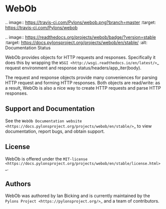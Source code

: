 WebOb
=====

.. image:: https://travis-ci.com/Pylons/webob.png?branch=master
        :target: https://travis-ci.com/Pylons/webob

.. image:: https://readthedocs.org/projects/webob/badge/?version=stable
        :target: https://docs.pylonsproject.org/projects/webob/en/stable/
        :alt: Documentation Status

WebOb provides objects for HTTP requests and responses.  Specifically
it does this by wrapping the `WSGI <http://wsgi.readthedocs.io/en/latest/>`_ request
environment and response status/headers/app_iter(body).

The request and response objects provide many conveniences for parsing
HTTP request and forming HTTP responses.  Both objects are read/write:
as a result, WebOb is also a nice way to create HTTP requests and
parse HTTP responses.

Support and Documentation
-------------------------

See the `WebOb Documentation website <https://docs.pylonsproject.org/projects/webob/en/stable/>`_ to view
documentation, report bugs, and obtain support.

License
-------

WebOb is offered under the `MIT-license
<https://docs.pylonsproject.org/projects/webob/en/stable/license.html>`_.

Authors
-------

WebOb was authored by Ian Bicking and is currently maintained by the `Pylons
Project <https://pylonsproject.org/>`_ and a team of contributors.
